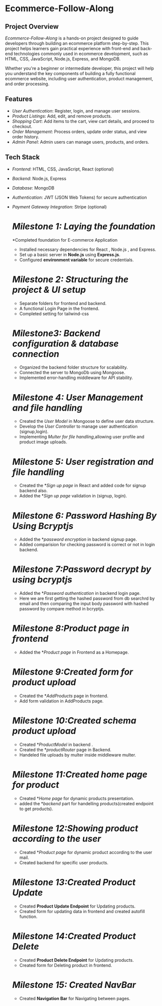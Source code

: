 # Ecommerce-Follow-Along

## Project Overview

*Ecommerce-Follow-Along* is a hands-on project designed to guide developers through building an ecommerce platform step-by-step. This project helps learners gain practical experience with front-end and back-end technologies commonly used in ecommerce development, such as HTML, CSS, JavaScript, Node.js, Express, and MongoDB.

Whether you're a beginner or intermediate developer, this project will help you understand the key components of building a fully functional ecommerce website, including user authentication, product management, and order processing.

## Features

- *User Authentication*: Register, login, and manage user sessions.
- *Product Listings*: Add, edit, and remove products.
- *Shopping Cart*: Add items to the cart, view cart details, and proceed to checkout.
- *Order Management*: Process orders, update order status, and view order history.
- *Admin Panel*: Admin users can manage users, products, and orders.

## Tech Stack

- *Frontend*: HTML, CSS, JavaScript, React (optional)
- *Backend*: Node.js, Express
- *Database*: MongoDB
- *Authentication*: JWT (JSON Web Tokens) for secure authentication
- *Payment Gateway Integration*: Stripe (optional)

  # *Milestone 1: Laying the foundation*
  *Completed foundation for E-commerce Application
  * Installed necessary dependencies for React , Node.js , and Express.
  * Set up a basic server in **Node.js** using **Express.js**.
  * Configured **environment variable** for secure credentials.

  # *Milestone 2: Structuring the project & UI setup*
  * Separate folders for frontend and backend.
  * A functional Login Page in the frontend.
  * Completed setting for tailwind-css

  # *Milestone3: Backend configuration & database connection*
  * Organized the backend folder structure for scalability.
  * Connected the server to MongoDb using Mongoose.
  * Implemented error-handling middleware for API stability.

  # *Milestone 4: User Management and file handling*
  * Created the *User Model* in Mongoose to define user data structure.
  * Develop the *User Controller* to manage user authentication (signup,login).
  * Implementing *Multer for file handling*,allowing user profile and product image uploads.
  
  # *Milestone 5: User registration and file handling*
  * Created the **Sign up page* in React and added code for signup backend also.
  * Added the **Sign up page* validation in (signup, login).

  # *Milestone 6: Password Hashing By Using Bcryptjs*
  * Added the **password encryption* in backend signup page.
  * Added comparision for checking password is correct or not in login backend.

  # *Milestone 7:Password decrypt by using bcryptjs*
  * Added the **Password authentication* in backend login page.
  * Here we are first getting the hashed password from db searchrd by email and then comparing the input body password with hashed password by compare method in bcryptjs.

  # *Milestone 8:Product page in frontend*
  * Added the **Product page* in Frontend as a Homepage.

  # *Milestone 9:Created form for product upload*
  * Created the **AddProducts* page in frontend.
  * Add form validation in AddProducts page.

  # *Milestone 10:Created schema product upload*
  * Created **ProductModel* in backend .
  * Created the **productRouter* page in Backend.
  * Handeled file uploads by multer inside middleware multer.
  
  # *Milestone 11:Created home page for product*
  * Created **Home page* for dynamic products presentation.
  * added the **backend* part for handelling products(created endpoint to get products).

  # *Milestone 12:Showing product according to the user*
  * Created **Product page* for dynamic product according to the user mail.
  * Created backend for specific user products.

  # *Milestone 13:Created Product Update*
  * Created **Product Update Endpoint** for Updating products.
  * Created form for updating data in frontend and created autofill function.

  # *Milestone 14:Created Product Delete*
  * Created **Product Delete Endpoint** for Updating products.
  * Created form for Deleting product in frontend.

  # *Milestone 15: Created NavBar*
  * Created **Navigation Bar** for Navigating between pages.